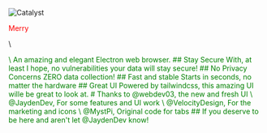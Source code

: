 ![Catalyst](https://raw.githubusercontent.com/JaydenDev/Catalyst/master/assets/banner.svg)
<p style="color: red";>Merry</p> \
<p style="color: green;"Christmas</p> \
An amazing and elegant Electron web browser.
## Stay Secure
With, at least I hope, no vulnerabilities your data will stay secure!
## No Privacy Concerns
ZERO data collection!
## Fast and stable
Starts in seconds, no matter the hardware
## Great UI
Powered by tailwindcss, this amazing UI wille be great to look at.
# Thanks to
@webdev03, the new and fresh UI \
@JaydenDev, For some features and UI work \
@VelocityDesign, For the marketing and icons \
@MystPi, Original code for tabs 
## If you deserve to be here and aren't let @JaydenDev know!
